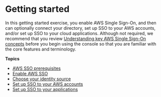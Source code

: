 # Getting started<a name="getting-started"></a>

In this getting started exercise, you enable AWS Single Sign\-On, and then can optionally connect your directory, set up SSO to your AWS accounts, and/or set up SSO to your cloud applications\. Although not required, we recommend that you review [Understanding key AWS Single Sign\-On concepts](understanding-key-concepts.md) before you begin using the console so that you are familiar with the core features and terminology\.

**Topics**
+ [AWS SSO prerequisites](prereqs.md)
+ [Enable AWS SSO](step1.md)
+ [Choose your identity source](step2.md)
+ [Set up SSO to your AWS accounts](step3.md)
+ [Set up SSO to your applications](step4.md)